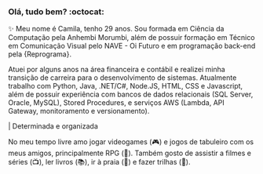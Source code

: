### Olá, tudo bem? :octocat:

✨ Meu nome é Camila, tenho 29 anos. Sou formada em Ciência da Computação pela Anhembi Morumbi, além de possuir formação em Técnico em Comunicação Visual pelo NAVE - Oi Futuro e em programação back-end pela {Reprograma}.

Atuei por alguns anos na área financeira e contábil e realizei minha transição de carreira para o desenvolvimento de sistemas. Atualmente trabalho com Python, Java, .NET/C#, Node.JS, HTML, CSS e Javascript, além de possuir experiência com bancos de dados relacionais (SQL Server, Oracle, MySQL), Stored Procedures, e serviços AWS (Lambda, API Gateway, monitoramento e versionamento).

| Determinada e organizada

No meu tempo livre amo jogar videogames (:video_game:) e jogos de tabuleiro com os meus amigos, principalmente RPG (:game_die:). Também gosto de assistir a filmes e séries (:tv:), ler livros (:books:), ir à praia (:ocean:) e fazer trilhas (:leaves:).
